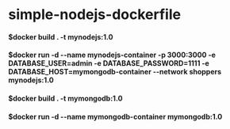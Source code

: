 # simple-nodejs-dockerfile
#### $docker build . -t mynodejs:1.0
#### $docker run -d --name mynodejs-container -p 3000:3000 -e DATABASE_USER=admin -e DATABASE_PASSWORD=1111 -e DATABASE_HOST=mymongodb-container --network shoppers mynodejs:1.0

#### $docker build . -t mymongodb:1.0
#### $docker run -d --name mymongodb-container mymongodb:1.0
